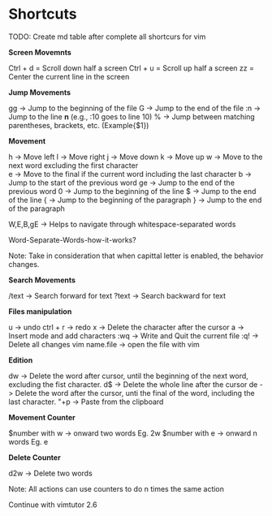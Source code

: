 # Shortcuts


TODO: Create md table after complete all shortcurs for vim


**Screen Movemnts**

Ctrl + d = Scroll down half a screen
Ctrl + u = Scroll up half a screen
zz = Center the current line in the screen

**Jump Movements**


gg -> Jump to the beginning of the file
G -> Jump to the end of the file
:n -> Jump to the line **n** (e.g., :10 goes to line 10)
% -> Jump between matching parentheses, brackets, etc. (Example{$1})


**Movement**

h -> Move left
l -> Move right
j -> Move down
k -> Move up
w -> Move to the next word excluding the first character   
e -> Move to the final if the current word including the last character
b -> Jump to the start of the previous word
ge -> Jump to the end of the previous word
0 -> Jump to the beginning of the line
$ -> Jump to the end of the line
{ -> Jump to the beginning of the paragraph
} -> Jump to the end of the paragraph

W,E,B,gE -> Helps to navigate through whitespace-separated words

Word-Separate-Words-how-it-works?

Note: Take in consideration that when capittal letter is enabled, the behavior changes.

**Search Movements**

/text ->  Search forward for text
?text -> Search backward for text

**Files manipulation**

u -> undo
ctrl + r -> redo
x -> Delete the character after the cursor
a -> Insert mode and add characters
:wq -> Write and Quit the current file
:q! -> Delete all changes
vim name.file -> open the file with vim


**Edition**

dw -> Delete the word after cursor, until the beginning of the next word, excluding the fist character.
d$ -> Delete the whole line after the cursor
de -> Delete the word after the cursor, unti the final of the word, including the last character.
"+p -> Paste from the clipboard


**Movement Counter**

$number with w -> onward two words  Eg. 2w
$number with e -> onward n words Eg. e

**Delete Counter**

d2w -> Delete two words

Note: All actions can use counters to do n times the same action

Continue with vimtutor 2.6

